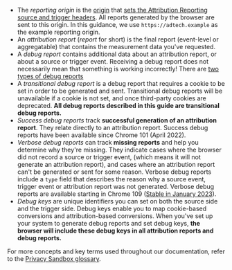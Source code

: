 - The _reporting origin_ is the [origin](https://web.dev/same-site-same-origin/#origin)
  that [sets the Attribution Reporting source and trigger headers](https://docs.google.com/document/d/1BXchEk-UMgcr2fpjfXrQ3D8VhTR-COGYS1cwK_nyLfg/view#bookmark=id.i11xw2f9rxp4).
  All reports generated by the browser are sent to this origin. In this guidance,
  we use `https://adtech.example` as the example reporting origin.
- An _attribution report_ (_report_ for short) is the final report (event-level or
  aggregatable) that contains the measurement data you've requested.
- A _debug report_ contains additional data about an attribution report, or about
  a source or trigger event. Receiving a debug report does not necessarily mean that
  something is working incorrectly! There are [two types of debug reports](#debug-report-types)
- A _transitional debug report_ is a debug report that requires a cookie to be
  set in order to be generated and sent. Transitional debug reports will be
  unavailable if a cookie is not set, and once third-party cookies are deprecated.
  **All debug reports described in this guide are transitional debug reports.**
- _Success debug reports_ track **successful generation of an attribution report**.
  They relate directly to an attribution report. Success debug reports have been
  available since Chrome 101 (April 2022).
- _Verbose debug reports_ can track **missing reports** and help you determine why
  they're missing. They indicate cases where the browser did not record a source
  or trigger event, (which means it will not generate an attribution report), and
  cases where an attribution report can't be generated or sent for some reason.
  Verbose debug reports include a `type` field that describes the reason why a source
  event, trigger event or attribution report was not generated. Verbose debug
  reports are available starting in Chrome 109
  ([Stable in January 2023](https://chromiumdash.appspot.com/schedule)).
- _Debug keys_ are unique identifiers you can set on both the source side and the
  trigger side. Debug keys enable you to map cookie-based conversions and
  attribution-based conversions. When you've set up your system to generate
  debug reports and set debug keys, **the browser will include these debug keys
  in all attribution reports and debug reports.**

For more concepts and key terms used throughout our documentation, refer to
the [Privacy Sandbox glossary](/docs/privacy-sandbox/glossary/).
